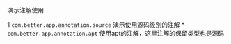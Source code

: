 演示注解使用

1 `com.better.app.annotation.source` 演示使用源码级别的注解 
    * `com.better.app.annotation.apt` 使用apt的注解，这里注解的保留类型也是源码